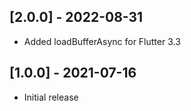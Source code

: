 ## [2.0.0] - 2022-08-31
* Added loadBufferAsync for Flutter 3.3

## [1.0.0] - 2021-07-16
* Initial release
